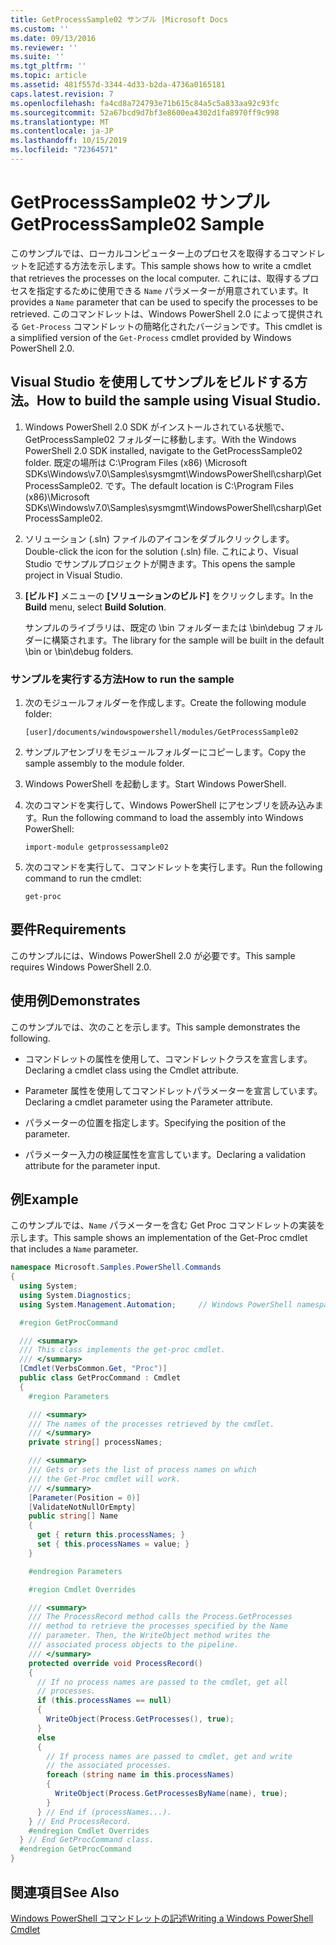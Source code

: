 ```yaml
---
title: GetProcessSample02 サンプル |Microsoft Docs
ms.custom: ''
ms.date: 09/13/2016
ms.reviewer: ''
ms.suite: ''
ms.tgt_pltfrm: ''
ms.topic: article
ms.assetid: 481f557d-3344-4d33-b2da-4736a0165181
caps.latest.revision: 7
ms.openlocfilehash: fa4cd8a724793e71b615c84a5c5a833aa92c93fc
ms.sourcegitcommit: 52a67bcd9d7bf3e8600ea4302d1fa8970ff9c998
ms.translationtype: MT
ms.contentlocale: ja-JP
ms.lasthandoff: 10/15/2019
ms.locfileid: "72364571"
---
```

# <a name="getprocesssample02-sample"></a><span data-ttu-id="37b07-102">GetProcessSample02 サンプル</span><span class="sxs-lookup"><span data-stu-id="37b07-102">GetProcessSample02 Sample</span></span>

<span data-ttu-id="37b07-103">このサンプルでは、ローカルコンピューター上のプロセスを取得するコマンドレットを記述する方法を示します。</span><span class="sxs-lookup"><span data-stu-id="37b07-103">This sample shows how to write a cmdlet that retrieves the processes on the local computer.</span></span> <span data-ttu-id="37b07-104">これには、取得するプロセスを指定するために使用できる `Name` パラメーターが用意されています。</span><span class="sxs-lookup"><span data-stu-id="37b07-104">It provides a `Name` parameter that can be used to specify the processes to be retrieved.</span></span> <span data-ttu-id="37b07-105">このコマンドレットは、Windows PowerShell 2.0 によって提供される `Get-Process` コマンドレットの簡略化されたバージョンです。</span><span class="sxs-lookup"><span data-stu-id="37b07-105">This cmdlet is a simplified version of the `Get-Process` cmdlet provided by Windows PowerShell 2.0.</span></span>

## <a name="how-to-build-the-sample-using-visual-studio"></a><span data-ttu-id="37b07-106">Visual Studio を使用してサンプルをビルドする方法。</span><span class="sxs-lookup"><span data-stu-id="37b07-106">How to build the sample using Visual Studio.</span></span>

1. <span data-ttu-id="37b07-107">Windows PowerShell 2.0 SDK がインストールされている状態で、GetProcessSample02 フォルダーに移動します。</span><span class="sxs-lookup"><span data-stu-id="37b07-107">With the Windows PowerShell 2.0 SDK installed, navigate to the GetProcessSample02 folder.</span></span> <span data-ttu-id="37b07-108">既定の場所は C:\Program Files (x86) \Microsoft SDKs\Windows\v7.0\Samples\sysmgmt\WindowsPowerShell\csharp\GetProcessSample02. です。</span><span class="sxs-lookup"><span data-stu-id="37b07-108">The default location is C:\Program Files (x86)\Microsoft SDKs\Windows\v7.0\Samples\sysmgmt\WindowsPowerShell\csharp\GetProcessSample02.</span></span>

2. <span data-ttu-id="37b07-109">ソリューション (.sln) ファイルのアイコンをダブルクリックします。</span><span class="sxs-lookup"><span data-stu-id="37b07-109">Double-click the icon for the solution (.sln) file.</span></span> <span data-ttu-id="37b07-110">これにより、Visual Studio でサンプルプロジェクトが開きます。</span><span class="sxs-lookup"><span data-stu-id="37b07-110">This opens the sample project in Visual Studio.</span></span>

3. <span data-ttu-id="37b07-111">**[ビルド]** メニューの **[ソリューションのビルド]** をクリックします。</span><span class="sxs-lookup"><span data-stu-id="37b07-111">In the **Build** menu, select **Build Solution**.</span></span>

    <span data-ttu-id="37b07-112">サンプルのライブラリは、既定の \bin フォルダーまたは \bin\debug フォルダーに構築されます。</span><span class="sxs-lookup"><span data-stu-id="37b07-112">The library for the sample will be built in the default \bin or \bin\debug folders.</span></span>

### <a name="how-to-run-the-sample"></a><span data-ttu-id="37b07-113">サンプルを実行する方法</span><span class="sxs-lookup"><span data-stu-id="37b07-113">How to run the sample</span></span>

1. <span data-ttu-id="37b07-114">次のモジュールフォルダーを作成します。</span><span class="sxs-lookup"><span data-stu-id="37b07-114">Create the following module folder:</span></span>

    `[user]/documents/windowspowershell/modules/GetProcessSample02`

2. <span data-ttu-id="37b07-115">サンプルアセンブリをモジュールフォルダーにコピーします。</span><span class="sxs-lookup"><span data-stu-id="37b07-115">Copy the sample assembly to the module folder.</span></span>

3. <span data-ttu-id="37b07-116">Windows PowerShell を起動します。</span><span class="sxs-lookup"><span data-stu-id="37b07-116">Start Windows PowerShell.</span></span>

4. <span data-ttu-id="37b07-117">次のコマンドを実行して、Windows PowerShell にアセンブリを読み込みます。</span><span class="sxs-lookup"><span data-stu-id="37b07-117">Run the following command to load the assembly into Windows PowerShell:</span></span>

    `import-module getprossessample02`

5. <span data-ttu-id="37b07-118">次のコマンドを実行して、コマンドレットを実行します。</span><span class="sxs-lookup"><span data-stu-id="37b07-118">Run the following command to run the cmdlet:</span></span>

    `get-proc`

## <a name="requirements"></a><span data-ttu-id="37b07-119">要件</span><span class="sxs-lookup"><span data-stu-id="37b07-119">Requirements</span></span>

<span data-ttu-id="37b07-120">このサンプルには、Windows PowerShell 2.0 が必要です。</span><span class="sxs-lookup"><span data-stu-id="37b07-120">This sample requires Windows PowerShell 2.0.</span></span>

## <a name="demonstrates"></a><span data-ttu-id="37b07-121">使用例</span><span class="sxs-lookup"><span data-stu-id="37b07-121">Demonstrates</span></span>

<span data-ttu-id="37b07-122">このサンプルでは、次のことを示します。</span><span class="sxs-lookup"><span data-stu-id="37b07-122">This sample demonstrates the following.</span></span>

- <span data-ttu-id="37b07-123">コマンドレットの属性を使用して、コマンドレットクラスを宣言します。</span><span class="sxs-lookup"><span data-stu-id="37b07-123">Declaring a cmdlet class using the Cmdlet attribute.</span></span>

- <span data-ttu-id="37b07-124">Parameter 属性を使用してコマンドレットパラメーターを宣言しています。</span><span class="sxs-lookup"><span data-stu-id="37b07-124">Declaring a cmdlet parameter using the Parameter attribute.</span></span>

- <span data-ttu-id="37b07-125">パラメーターの位置を指定します。</span><span class="sxs-lookup"><span data-stu-id="37b07-125">Specifying the position of the parameter.</span></span>

- <span data-ttu-id="37b07-126">パラメーター入力の検証属性を宣言しています。</span><span class="sxs-lookup"><span data-stu-id="37b07-126">Declaring a validation attribute for the parameter input.</span></span>

## <a name="example"></a><span data-ttu-id="37b07-127">例</span><span class="sxs-lookup"><span data-stu-id="37b07-127">Example</span></span>

<span data-ttu-id="37b07-128">このサンプルでは、`Name` パラメーターを含む Get Proc コマンドレットの実装を示します。</span><span class="sxs-lookup"><span data-stu-id="37b07-128">This sample shows an implementation of the Get-Proc cmdlet that includes a `Name` parameter.</span></span>

```csharp
namespace Microsoft.Samples.PowerShell.Commands
{
  using System;
  using System.Diagnostics;
  using System.Management.Automation;     // Windows PowerShell namespace

  #region GetProcCommand

  /// <summary>
  /// This class implements the get-proc cmdlet.
  /// </summary>
  [Cmdlet(VerbsCommon.Get, "Proc")]
  public class GetProcCommand : Cmdlet
  {
    #region Parameters

    /// <summary>
    /// The names of the processes retrieved by the cmdlet.
    /// </summary>
    private string[] processNames;

    /// <summary>
    /// Gets or sets the list of process names on which
    /// the Get-Proc cmdlet will work.
    /// </summary>
    [Parameter(Position = 0)]
    [ValidateNotNullOrEmpty]
    public string[] Name
    {
      get { return this.processNames; }
      set { this.processNames = value; }
    }

    #endregion Parameters

    #region Cmdlet Overrides

    /// <summary>
    /// The ProcessRecord method calls the Process.GetProcesses
    /// method to retrieve the processes specified by the Name
    /// parameter. Then, the WriteObject method writes the
    /// associated process objects to the pipeline.
    /// </summary>
    protected override void ProcessRecord()
    {
      // If no process names are passed to the cmdlet, get all
      // processes.
      if (this.processNames == null)
      {
        WriteObject(Process.GetProcesses(), true);
      }
      else
      {
        // If process names are passed to cmdlet, get and write
        // the associated processes.
        foreach (string name in this.processNames)
        {
          WriteObject(Process.GetProcessesByName(name), true);
        }
      } // End if (processNames...).
    } // End ProcessRecord.
    #endregion Cmdlet Overrides
  } // End GetProcCommand class.
  #endregion GetProcCommand
}
```

## <a name="see-also"></a><span data-ttu-id="37b07-129">関連項目</span><span class="sxs-lookup"><span data-stu-id="37b07-129">See Also</span></span>

[<span data-ttu-id="37b07-130">Windows PowerShell コマンドレットの記述</span><span class="sxs-lookup"><span data-stu-id="37b07-130">Writing a Windows PowerShell Cmdlet</span></span>](./writing-a-windows-powershell-cmdlet.md)
